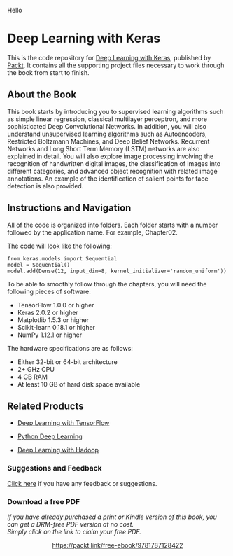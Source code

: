 Hello


# Deep Learning with Keras
This is the code repository for [Deep Learning with Keras](https://www.packtpub.com/big-data-and-business-intelligence/deep-learning-keras?utm_source=github&utm_medium=repository&utm_campaign=9781787128422), published by [Packt](https://www.packtpub.com/?utm_source=github). It contains all the supporting project files necessary to work through the book from start to finish.
## About the Book
This book starts by introducing you to supervised learning algorithms such as simple linear regression, classical multilayer perceptron, and more sophisticated Deep Convolutional Networks. In addition, you will also understand unsupervised learning algorithms such as Autoencoders, Restricted Boltzmann Machines, and Deep Belief Networks. Recurrent Networks and Long Short Term Memory (LSTM) networks are also explained in detail. You will also explore image processing involving the recognition of handwritten digital images, the classification of images into different categories, and advanced object recognition with related image annotations. An example of the identification of salient points for face detection is also provided.
## Instructions and Navigation
All of the code is organized into folders. Each folder starts with a number followed by the application name. For example, Chapter02.



The code will look like the following:
```
from keras.models import Sequential
model = Sequential()
model.add(Dense(12, input_dim=8, kernel_initializer='random_uniform'))
```

To be able to smoothly follow through the chapters, you will need the following pieces of software:

* TensorFlow 1.0.0 or higher
* Keras 2.0.2 or higher
* Matplotlib 1.5.3 or higher
* Scikit-learn 0.18.1 or higher
* NumPy 1.12.1 or higher

The hardware specifications are as follows:

* Either 32-bit or 64-bit architecture
* 2+ GHz CPU
* 4 GB RAM
* At least 10 GB of hard disk space available

## Related Products
* [Deep Learning with TensorFlow](https://www.packtpub.com/big-data-and-business-intelligence/deep-learning-tensorflow?utm_source=github&utm_medium=repository&utm_campaign=9781786469786)

* [Python Deep Learning](https://www.packtpub.com/big-data-and-business-intelligence/python-deep-learning?utm_source=github&utm_medium=repository&utm_campaign=9781786464453)

* [Deep Learning with Hadoop](https://www.packtpub.com/big-data-and-business-intelligence/deep-learning-hadoop?utm_source=github&utm_medium=repository&utm_campaign=9781787124769)

### Suggestions and Feedback
[Click here](https://docs.google.com/forms/d/e/1FAIpQLSe5qwunkGf6PUvzPirPDtuy1Du5Rlzew23UBp2S-P3wB-GcwQ/viewform) if you have any feedback or suggestions.
### Download a free PDF

 <i>If you have already purchased a print or Kindle version of this book, you can get a DRM-free PDF version at no cost.<br>Simply click on the link to claim your free PDF.</i>
<p align="center"> <a href="https://packt.link/free-ebook/9781787128422">https://packt.link/free-ebook/9781787128422 </a> </p>
